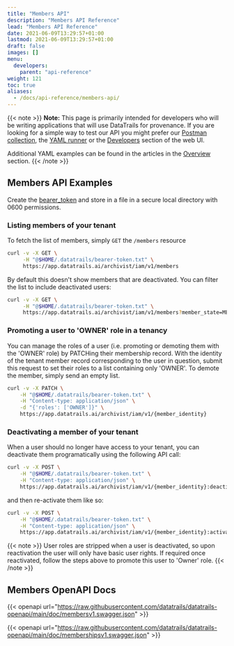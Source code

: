 ```yaml
---
title: "Members API"
description: "Members API Reference"
lead: "Members API Reference"
date: 2021-06-09T13:29:57+01:00
lastmod: 2021-06-09T13:29:57+01:00
draft: false
images: []
menu: 
  developers:
    parent: "api-reference"
weight: 121
toc: true
aliases: 
  - /docs/api-reference/members-api/
---
```

{{< note >}}
**Note:** This page is primarily intended for developers who will be writing applications that will use DataTrails for provenance. 
If you are looking for a simple way to test our API you might prefer our [Postman collection](https://www.postman.com/datatrails-inc/workspace/datatrails-public/overview), the [YAML runner](/developers/yaml-reference/story-runner-components/) or the [Developers](https://app.datatrails.ai) section of the web UI. 

Additional YAML examples can be found in the articles in the [Overview](/platform/overview/introduction/) section.
{{< /note >}}

## Members API Examples

Create the [bearer_token](/developers/developer-patterns/getting-access-tokens-using-app-registrations) and store in a file in a secure local directory with 0600 permissions.

### Listing members of your tenant

To fetch the list of members, simply `GET` the `/members` resource

```bash
curl -v -X GET \
     -H "@$HOME/.datatrails/bearer-token.txt" \
     https://app.datatrails.ai/archivist/iam/v1/members
```

By default this doesn't show members that are deactivated. You can filter the list to include 
deactivated users:

```bash
curl -v -X GET \
     -H "@$HOME/.datatrails/bearer-token.txt" \
     https://app.datatrails.ai/archivist/iam/v1/members?member_state=MEMBER_STATE_BOTH
```

### Promoting a user to 'OWNER' role in a tenancy

You can manage the roles of a user (i.e. promoting or demoting them with the 'OWNER' role) by
PATCHing their membership record. 
With the identity of the tenant member record corresponding to the user in question, submit this request
to set their roles to a list containing only 'OWNER'. To demote the member, simply send an empty
list.

```bash
curl -v -X PATCH \
    -H "@$HOME/.datatrails/bearer-token.txt" \
    -H "Content-type: application/json" \
    -d "{'roles': ['OWNER']}" \
    https://app.datatrails.ai/archivist/iam/v1/{member_identity}
```

### Deactivating a member of your tenant

When a user should no longer have access to your tenant, you can deactivate them programatically 
using the following API call:

```bash
curl -v -X POST \
    -H "@$HOME/.datatrails/bearer-token.txt" \
    -H "Content-type: application/json" \
    https://app.datatrails.ai/archivist/iam/v1/{member_identity}:deactivate
```

and then re-activate them like so:

```bash
curl -v -X POST \
    -H "@$HOME/.datatrails/bearer-token.txt" \
    -H "Content-type: application/json" \
    https://app.datatrails.ai/archivist/iam/v1/{member_identity}:activate
```

{{< note >}}
User roles are stripped when a user is deactivated, so upon reactivation the user will only have basic user rights. If required once reactivated, follow the steps above to promote this user to 'Owner' role.
{{< /note >}}

## Members OpenAPI Docs

{{< openapi url="https://raw.githubusercontent.com/datatrails/datatrails-openapi/main/doc/membersv1.swagger.json" >}}<br>

{{< openapi url="https://raw.githubusercontent.com/datatrails/datatrails-openapi/main/doc/membershipsv1.swagger.json" >}}
